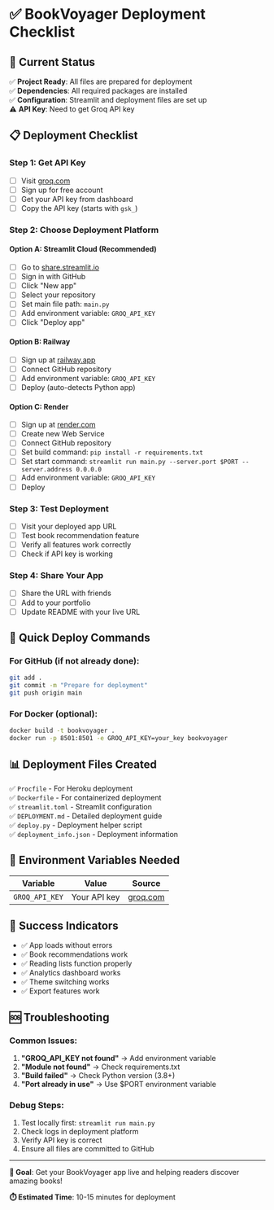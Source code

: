 # ✅ BookVoyager Deployment Checklist

## 🎯 Current Status

✅ **Project Ready**: All files are prepared for deployment  
✅ **Dependencies**: All required packages are installed  
✅ **Configuration**: Streamlit and deployment files are set up  
⚠️ **API Key**: Need to get Groq API key  

## 📋 Deployment Checklist

### Step 1: Get API Key
- [ ] Visit [groq.com](https://groq.com)
- [ ] Sign up for free account
- [ ] Get your API key from dashboard
- [ ] Copy the API key (starts with `gsk_`)

### Step 2: Choose Deployment Platform

#### Option A: Streamlit Cloud (Recommended)
- [ ] Go to [share.streamlit.io](https://share.streamlit.io)
- [ ] Sign in with GitHub
- [ ] Click "New app"
- [ ] Select your repository
- [ ] Set main file path: `main.py`
- [ ] Add environment variable: `GROQ_API_KEY`
- [ ] Click "Deploy app"

#### Option B: Railway
- [ ] Sign up at [railway.app](https://railway.app)
- [ ] Connect GitHub repository
- [ ] Add environment variable: `GROQ_API_KEY`
- [ ] Deploy (auto-detects Python app)

#### Option C: Render
- [ ] Sign up at [render.com](https://render.com)
- [ ] Create new Web Service
- [ ] Connect GitHub repository
- [ ] Set build command: `pip install -r requirements.txt`
- [ ] Set start command: `streamlit run main.py --server.port $PORT --server.address 0.0.0.0`
- [ ] Add environment variable: `GROQ_API_KEY`
- [ ] Deploy

### Step 3: Test Deployment
- [ ] Visit your deployed app URL
- [ ] Test book recommendation feature
- [ ] Verify all features work correctly
- [ ] Check if API key is working

### Step 4: Share Your App
- [ ] Share the URL with friends
- [ ] Add to your portfolio
- [ ] Update README with your live URL

## 🚀 Quick Deploy Commands

### For GitHub (if not already done):
```bash
git add .
git commit -m "Prepare for deployment"
git push origin main
```

### For Docker (optional):
```bash
docker build -t bookvoyager .
docker run -p 8501:8501 -e GROQ_API_KEY=your_key bookvoyager
```

## 📊 Deployment Files Created

✅ `Procfile` - For Heroku deployment  
✅ `Dockerfile` - For containerized deployment  
✅ `streamlit.toml` - Streamlit configuration  
✅ `DEPLOYMENT.md` - Detailed deployment guide  
✅ `deploy.py` - Deployment helper script  
✅ `deployment_info.json` - Deployment information  

## 🔑 Environment Variables Needed

| Variable | Value | Source |
|----------|-------|--------|
| `GROQ_API_KEY` | Your API key | [groq.com](https://groq.com) |

## 🎉 Success Indicators

- ✅ App loads without errors
- ✅ Book recommendations work
- ✅ Reading lists function properly
- ✅ Analytics dashboard works
- ✅ Theme switching works
- ✅ Export features work

## 🆘 Troubleshooting

### Common Issues:
1. **"GROQ_API_KEY not found"** → Add environment variable
2. **"Module not found"** → Check requirements.txt
3. **"Build failed"** → Check Python version (3.8+)
4. **"Port already in use"** → Use $PORT environment variable

### Debug Steps:
1. Test locally first: `streamlit run main.py`
2. Check logs in deployment platform
3. Verify API key is correct
4. Ensure all files are committed to GitHub

---

**🎯 Goal**: Get your BookVoyager app live and helping readers discover amazing books!

**⏱️ Estimated Time**: 10-15 minutes for deployment 